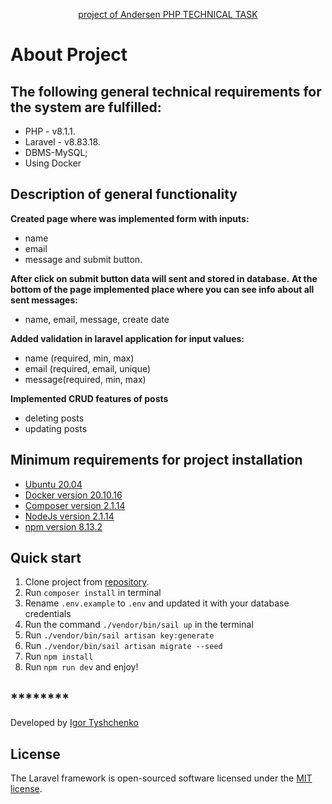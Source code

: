 <p align="center"><a href="https://andersenlab.com" target="_blank">project of Andersen PHP TECHNICAL TASK</a></p>



# About Project
## The following general technical requirements for the system are fulfilled:
- PHP - v8.1.1.
- Laravel - v8.83.18.
- DBMS-MySQL;
- Using Docker

## Description of general functionality

**Created page where was implemented form with inputs:**
- name
- email
- message
  and submit button.

**After click on submit button data will sent and stored in database.**
**At the bottom of the page implemented place where you can see info about all sent messages:**
- name, email, message, create date

**Added validation in laravel application for input values:**
- name (required, min, max)
- email (required, email, unique)
- message(required, min, max)

**Implemented CRUD features of posts**
- deleting posts
- updating posts

## Minimum requirements for project installation

- [Ubuntu 20.04](https://releases.ubuntu.com/20.04/)
- [Docker version  20.10.16](https://docs.docker.com/desktop/linux/install/)
- [Composer version 2.1.14](https://getcomposer.org/download/)
- [NodeJs version 2.1.14](https://nodejs.org/uk/download/)
- [npm version 8.13.2](https://docs.npmjs.com/cli/v8/commands/npm-install)


## Quick start

1. Clone project from [repository](https://github.com/igotiss/andersen_php_technical_task.git).
2. Run `composer install` in terminal
3. Rename `.env.example` to `.env` and updated it with your database credentials
4. Run the command `./vendor/bin/sail up` in the terminal
5. Run `./vendor/bin/sail artisan key:generate`
6. Run `./vendor/bin/sail artisan migrate --seed`
7. Run `npm install`
8. Run `npm run dev` and enjoy!

## ********
Developed by [Igor Tyshchenko](mailto:igotiss@gmail.com)

## License

The Laravel framework is open-sourced software licensed under the [MIT license](https://opensource.org/licenses/MIT).
